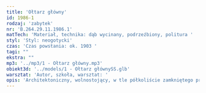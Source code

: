 ```yaml
---
title: 'Ołtarz główny'
id: 1986-1
rodzaj: 'zabytek'
nr: 'B.264.29.11.1986.1'
matTech: 'Materiał, technika: dąb wycinany, podrzeźbiony, politura '
styl: 'Styl: neogotycki'
czas: 'Czas powstania: ok. 1903 '
tagi: ""
ekstra: ""
mp3: '../mp3/1 - Ołtarz główny.mp3'
obiekt3d: '../models/1 - Ołtarz głównySS.glb'
warsztat: 'Autor, szkoła, warsztat: '
opis: 'Architektoniczny, wolnostojący, w tle półkoliście zamkniętego prezbiterium. Na skrzyniowej mensie i predelli retabulum trzyprzęsłowe.  '
---
```





